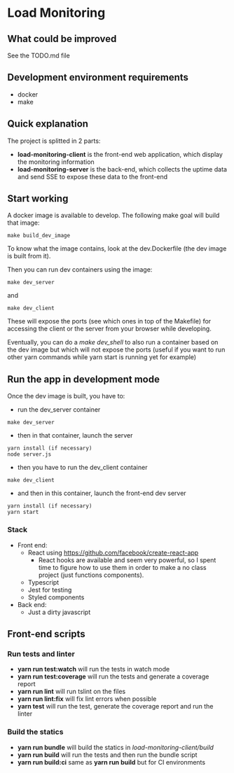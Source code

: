 # Load Monitoring

## What could be improved

See the TODO.md file

## Development environment requirements

+ docker
+ make

## Quick explanation

The project is splitted in 2 parts:

+ **load-monitoring-client** is the front-end web application, which display the monitoring information
+ **load-monitoring-server** is the back-end, which collects the uptime data and send SSE to expose these data to the front-end

## Start working

A docker image is available to develop. The following make goal will build that image:

```
make build_dev_image
```

To know what the image contains, look at the dev.Dockerfile (the dev image is built from it).

Then you can run dev containers using the image:

```
make dev_server
```

and

```
make dev_client
```

These will expose the ports (see which ones in top of the Makefile) for accessing the client or the server from your browser while developing.

Eventually, you can do a *make dev_shell* to also run a container based on the dev image but which will not expose the ports (useful if you want to run other yarn commands while yarn start is running yet for example)

## Run the app in development mode 

Once the dev image is built, you have to:

+ run the dev_server container 

```
make dev_server
```

+ then in that container, launch the server

```
yarn install (if necessary)
node server.js
```

+ then you have to run the dev_client container


```
make dev_client
```

+ and then in this container, launch the front-end dev server

```
yarn install (if necessary)
yarn start
```

### Stack

+ Front end:
	+ React using https://github.com/facebook/create-react-app
		+ React hooks are available and seem very powerful, so I spent time to figure how to use them in order to make a no class project (just functions components).
	+ Typescript
	+ Jest for testing
	+ Styled components
+ Back end:
	+ Just a dirty javascript

## Front-end scripts

### Run tests and linter

+ **yarn run test:watch** will run the tests in watch mode
+ **yarn run test:coverage** will run the tests and generate a coverage report
+ **yarn run lint** will run tslint on the files
+ **yarn run lint:fix** will fix lint errors when possible
+ **yarn test** will run the test, generate the coverage report and run the linter

### Build the statics

+ **yarn run bundle** will build the statics in *load-monitoring-client/build*
+ **yarn run build** will run the tests and then run the bundle script
+ **yarn run build:ci** same as **yarn run build** but for CI environments